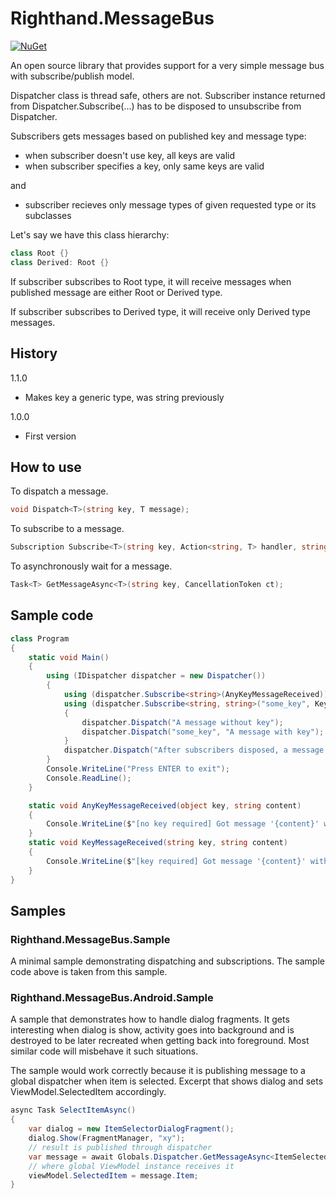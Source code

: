# Righthand.MessageBus

[![NuGet](https://img.shields.io/nuget/v/Righthand.MessageBus.svg)](https://www.nuget.org/packages/Righthand.MessageBus)

An open source library that provides support for a very simple message bus with subscribe/publish model.

Dispatcher class is thread safe, others are not.
Subscriber instance returned from Dispatcher.Subscribe<T>(...) has to be disposed to unsubscribe from Dispatcher.

Subscribers gets messages based on published key and message type:
- when subscriber doesn't use key, all keys are valid
- when subscriber specifies a key, only same keys are valid

and

- subscriber recieves only message types of given requested type or its subclasses

Let's say we have this class hierarchy:

```csharp
class Root {}
class Derived: Root {}
```

If subscriber subscribes to Root type, it will receive messages when published message are either Root or Derived type.

If subscriber subscribes to Derived type, it will receive only Derived type messages.

## History

1.1.0

- Makes key a generic type, was string previously

1.0.0

* First version

## How to use
To dispatch a message.
```csharp
void Dispatch<T>(string key, T message);
```
To subscribe to a message.
```csharp
Subscription Subscribe<T>(string key, Action<string, T> handler, string name = null);
```
To asynchronously wait for a message.
```csharp
Task<T> GetMessageAsync<T>(string key, CancellationToken ct);
```

## Sample code

```csharp
class Program
{
    static void Main()
    {
        using (IDispatcher dispatcher = new Dispatcher())
        {
            using (dispatcher.Subscribe<string>(AnyKeyMessageReceived)) // will receive any message with string type regardless of the key
            using (dispatcher.Subscribe<string, string>("some_key", KeyMessageReceived)) // will receive any message with string type where the key is the same
            {
                dispatcher.Dispatch("A message without key");
                dispatcher.Dispatch("some_key", "A message with key");
            }
            dispatcher.Dispatch("After subscribers disposed, a message without key"); // won't receive this message since subscribers have been disposed
        }
        Console.WriteLine("Press ENTER to exit");
        Console.ReadLine();
    }

    static void AnyKeyMessageReceived(object key, string content)
    {
        Console.WriteLine($"[no key required] Got message '{content}' with key '{key}'");
    }
    static void KeyMessageReceived(string key, string content)
    {
        Console.WriteLine($"[key required] Got message '{content}' with key '{key}'");
    }
}
```

## Samples

### Righthand.MessageBus.Sample

A minimal sample demonstrating dispatching and subscriptions. The sample code above is taken from this sample.

### Righthand.MessageBus.Android.Sample

A sample that demonstrates how to handle dialog fragments. It gets interesting when dialog is show,
activity goes into background and is destroyed to be later recreated when getting back into foreground.
Most similar code will misbehave it such situations.

The sample would work correctly because it is publishing message to a global dispatcher when item is selected.
Excerpt that shows dialog and sets ViewModel.SelectedItem accordingly.

```csharp
async Task SelectItemAsync()
{
    var dialog = new ItemSelectorDialogFragment();
    dialog.Show(FragmentManager, "xy");
    // result is published through dispatcher
    var message = await Globals.Dispatcher.GetMessageAsync<ItemSelectedMessage>(CancellationToken.None);
    // where global ViewModel instance receives it
    viewModel.SelectedItem = message.Item;
}
```